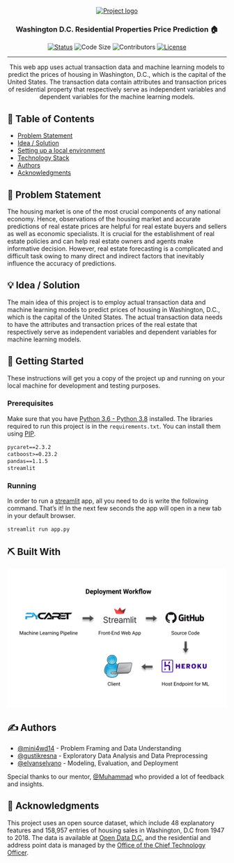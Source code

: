 <p align="center">
  <a href="" rel="noopener">
 <img src="https://github.com/elvanselvano/purwadhika-final-project/blob/main/assets/wallpaper.png" alt="Project logo"></a>
</p>
<h3 align="center">Washington D.C. Residential Properties Price Prediction 🏠</h3>

<div align="center">

  [![Status](https://img.shields.io/badge/status-active-success.svg)]() 
  ![Code Size](https://img.shields.io/github/languages/code-size/elvanselvano/purwadhika-final-project)
  ![Contributors](https://img.shields.io/github/contributors/elvanselvano/purwadhika-final-project)
  [![License](https://img.shields.io/badge/license-MIT-blue.svg)](LICENSE.md)

</div>

---

<p align="center"> This web app uses actual transaction data and machine learning models to predict the prices of housing in Washington, D.C., which is the capital of the United States. The transaction data contain attributes and transaction prices of residential property that respectively serve as independent variables and dependent variables for the machine learning models.
    <br> 
</p>


## 📝 Table of Contents
- [Problem Statement](#problem_statement)
- [Idea / Solution](#idea)
- [Setting up a local environment](#getting_started)
- [Technology Stack](#tech_stack)
- [Authors](#authors)
- [Acknowledgments](#acknowledgments)

## 🧐 Problem Statement <a name = "problem_statement"></a>
The housing market is one of the most crucial components of any national economy. Hence, observations of the housing market and accurate predictions of real estate prices are helpful for real estate buyers and sellers as well as economic specialists. It is crucial for the establishment of real estate policies and can help real estate owners and agents make informative decision. However, real estate forecasting is a complicated and difficult task owing to many direct and indirect factors that inevitably influence the accuracy of predictions.

## 💡 Idea / Solution <a name = "idea"></a>
The main idea of this project is to employ actual transaction data and machine learning models to predict prices of housing in Washington, D.C., which is the capital of the United States. The actual transaction data needs to have the attributes and transaction prices of the real estate that respectively serve as independent variables and dependent variables for machine learning models.

## 🏁 Getting Started <a name = "getting_started"></a>
These instructions will get you a copy of the project up and running on your local machine for development 
and testing purposes.

### Prerequisites

Make sure that you have [Python 3.6 - Python 3.8](https://www.python.org/downloads/release/python-386/) installed. The libraries required to run this project is in the `requirements.txt`. You can install them using [PIP](https://pip.pypa.io/en/stable/installing/).

```
pycaret==2.3.2
catboost>=0.23.2
pandas==1.1.5
streamlit
```

### Running

In order to run a [streamlit](https://streamlit.io/) app, all you need to do is write the following command. That’s it! In the next few seconds the app will open in a new tab in your default browser.

```
streamlit run app.py
```

## ⛏️ Built With <a name = "tech_stack"></a>
![Deployment](https://github.com/elvanselvano/purwadhika-final-project/blob/main/assets/deployment.png)

## ✍️ Authors <a name = "authors"></a>

- [@mini4wd14](https://github.com/mini4wd14) - Problem Framing and Data Understanding
- [@gustikresna](https://github.com/gustikresna) - Exploratory Data Analysis and Data Preprocessing
- [@elvanselvano](https://github.com/kylelobo) - Modeling, Evaluation, and Deployment

Special thanks to our mentor, [@Muhammad](https://github.com/M46F) who provided a lot of feedback and insights.

## 🎉 Acknowledgments <a name = "acknowledgments"></a>

This project uses an open source dataset, which include 48 explanatory features and 158,957 entries of housing sales in Washington, D.C from 1947 to  2018. The data is available at [Open Data D.C.](https://opendata.dc.gov/) and the residential and address point data is managed by the [Office of the Chief Technology Officer](https://octo.dc.gov/).
